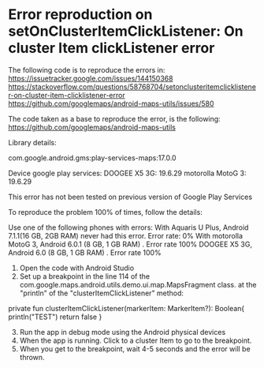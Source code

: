 # Error reproduction on setOnClusterItemClickListener: On cluster Item clickListener error

The following code is to reproduce the errors in:
https://issuetracker.google.com/issues/144150368
https://stackoverflow.com/questions/58768704/setonclusteritemclicklistener-on-cluster-item-clicklistener-error
https://github.com/googlemaps/android-maps-utils/issues/580

The code taken as a base to reproduce the error, is the following: https://github.com/googlemaps/android-maps-utils

Library details:

com.google.android.gms:play-services-maps:17.0.0

Device google play services:
DOOGEE X5 3G: 19.6.29
motorolla MotoG 3: 19.6.29

This error has not been tested on previous version of Google Play Services


To reproduce the problem 100% of times, follow the details:

Use one of the following phones with errors:
With Aquaris U Plus, Android 7.1.1(16 GB, 2GB RAM) never had this error. Error rate: 0%
With motorolla MotoG 3,  Android 6.0.1 (8 GB, 1 GB RAM) . Error rate 100%
DOOGEE X5 3G, Android 6.0 (8 GB, 1 GB RAM) . Error rate 100%


1. Open the code with Android Studio
2. Set up a breakpoint in the line 114 of the com.google.maps.android.utils.demo.ui.map.MapsFragment class. at the "println" of the "clusterItemClickListener" method:

private fun clusterItemClickListener(markerItem: MarkerItem?): Boolean{
        println("TEST")
        return false
    }

3. Run the app in debug mode using the Android physical devices
4. When the app is running. Click to a cluster Item to go to the breakpoint.
5. When you get to the breakpoint, wait 4-5 seconds and the error will be thrown.

